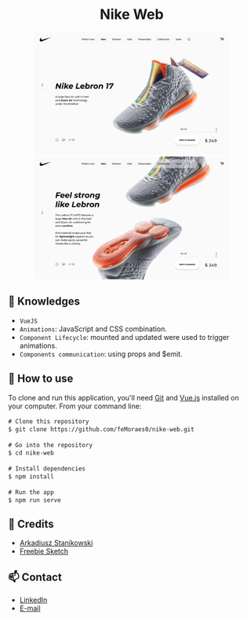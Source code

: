 <h1 align="center">Nike Web</h1>

<p align="center">
  <img width="400" src="https://raw.githubusercontent.com/feMoraes0/project-prints/master/nike-web/print-001.png">
  <img width="400" src="https://raw.githubusercontent.com/feMoraes0/project-prints/master/nike-web/print-002.png">
</p>

## :rocket: Knowledges
 - `VueJS`
 - `Animations`: JavaScript and CSS combination.
 - `Component Lifecycle`: mounted and updated were used to trigger animations.
 - `Components communication`: using props and $emit.

## :book: How to use

To clone and run this application, you'll need [Git](https://git-scm.com/downloads) and [Vue.js](https://vuejs.org/) installed on your computer. From your command line:

```
# Clone this repository
$ git clone https://github.com/feMoraes0/nike-web.git

# Go into the repository
$ cd nike-web

# Install dependencies
$ npm install

# Run the app
$ npm run serve
```

## :link: Credits
 - [Arkadiusz Stanikowski](https://dribbble.com/vhs-kid)
 - [Freebie Sketch](https://www.sketchappsources.com/free-source/4490-nike-d-lanidng-page-sketch-freebie-resource.html)

## :mailbox: Contact
  - <a target="_blank" href="https://www.linkedin.com/in/fernando-moraes-48a26916a/">LinkedIn</a>
  - <a target="_blank" href="mailto:fernandomoraes.lopes@gmail.com">E-mail</a>